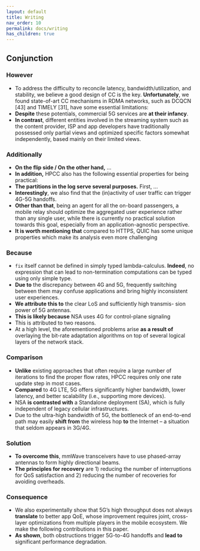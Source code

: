 ```yaml
---
layout: default
title: Writing
nav_order: 10
permalink: docs/writing
has_children: true
---
```


## Conjunction

### However

- To address the difficulty to reconcile latency, bandwidth/utilization, and stability, we believe a good design of CC is the key. **Unfortunately**, we found state-of-art CC mechanisms in RDMA networks, such as DCQCN [43] and TIMELY [31], have some essential limitations:
- **Despite** these potentials, commercial 5G services are **at their infancy**. 
- **In contrast**, different entities involved in the streaming system such as the content provider, ISP and app developers have traditionally possessed only partial views and optimized specific factors somewhat independently, based mainly on their limited views. 

### Additionally

- **On the flip side / On the other hand,** ...
- **In addition,** HPCC also has the following essential properties for being practical: 
- **The partitions in the log serve several purposes.** First, ...
- **Interestingly**, we also find that the (in)activity of user traffic can trigger 4G-5G handoffs. 
- **Other than that**, being an agent for all the on-board passengers, a mobile relay should optimize the aggregated user experience rather than any single user, while there is currently no practical solution towards this goal, especially from an application-agnostic perspective.
- **It is worth mentioning that** compared to HTTPS, QUIC has some unique properties which make its analysis even more challenging

### Because

- `fix` itself cannot be defined in simply typed lambda-calculus. **Indeed**, no expression that can lead to non-termination computations can be typed using only simple type.
- **Due to** the discrepancy between 4G and 5G, frequently switching between them may confuse applications and bring highly inconsistent user experiences.
- **We attribute this to** the clear LoS and sufficiently high transmis- sion power of 5G antennas.
- **This is likely because** NSA uses 4G for control-plane signaling
- This is attributed to two reasons.
- At a high level, the aforementioned problems arise **as a result of** overlaying the bit-rate adaptation algorithms on top of several logical layers of the network stack. 

### Comparison

- **Unlike** existing approaches that often require a large number of iterations to find the proper flow rates, HPCC requires only one rate update step in most cases.
- **Compared** to 4G LTE, 5G offers significantly higher bandwidth, lower latency, and better scalability (i.e., supporting more devices).
- NSA **is contrasted with** a Standalone deployment (SA), which is fully independent of legacy cellular infrastructures.
- Due to the ultra-high bandwidth of 5G, the bottleneck of an end-to-end path may easily **shift from** the wireless hop **to** the Internet – a situation that seldom appears in 3G/4G. 

### Solution

- **To overcome this**, mmWave transceivers have to use phased-array antennas to form highly directional beams.
- **The principles for recovery** are 1) reducing the number of interruptions for QoS satisfaction and 2) reducing the number of recoveries for avoiding overheads.

### Consequence

- We also experimentally show that 5G’s high throughput does not always **translate** to better app QoE, whose improvement requires joint, cross-layer optimizations from multiple players in the mobile ecosystem. We make the following contributions in this paper.
- **As shown**, both obstructions trigger 5G-to-4G handoffs and **lead to** significant performance degradation.



